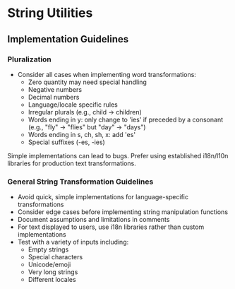 # String Utilities

## Implementation Guidelines

### Pluralization
- Consider all cases when implementing word transformations:
  - Zero quantity may need special handling
  - Negative numbers
  - Decimal numbers
  - Language/locale specific rules
  - Irregular plurals (e.g., child -> children)
  - Words ending in y: only change to 'ies' if preceded by a consonant (e.g., "fly" -> "flies" but "day" -> "days")
  - Words ending in s, ch, sh, x: add 'es'
  - Special suffixes (-es, -ies)

Simple implementations can lead to bugs. Prefer using established i18n/l10n libraries for production text transformations.

### General String Transformation Guidelines
- Avoid quick, simple implementations for language-specific transformations
- Consider edge cases before implementing string manipulation functions
- Document assumptions and limitations in comments
- For text displayed to users, use i18n libraries rather than custom implementations
- Test with a variety of inputs including:
  - Empty strings
  - Special characters
  - Unicode/emoji
  - Very long strings
  - Different locales
